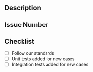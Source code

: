 ## Description
<!-- Describe the work you have done in this PR-->

## Issue Number
<!--Add ticket numbers here -->

## Checklist
- [ ] Follow our standards
- [ ] Unit tests added for new cases
- [ ] Integration tests added for new cases
